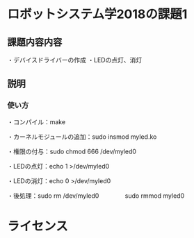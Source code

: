 # ロボットシステム学2018の課題1

## 課題内容内容
・デバイスドライバーの作成
・LEDの点灯、消灯

## 説明


### 使い方
・コンパイル：make

・カーネルモジュールの追加：sudo insmod myled.ko

・権限の付与：sudo chmod 666 /dev/myled0

・LEDの点灯：echo 1 >/dev/myled0

・LEDの消灯：echo 0 >/dev/myled0

・後処理：sudo rm /dev/myled0
　　　　sudo rmmod myled0

# ライセンス
